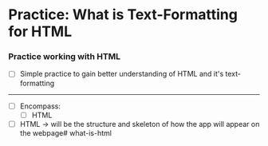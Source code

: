 # Practice: What is Text-Formatting for HTML

### Practice working with HTML

- [ ] Simple practice to gain better understanding of HTML and it's text-formatting

---
- [ ] Encompass:
  - [ ] HTML
- [ ] HTML → will be the structure and skeleton of how the app will appear on the webpage# what-is-html
